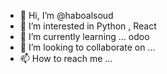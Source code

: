 - 👋 Hi, I’m @haboalsoud
- 👀 I’m interested in Python , React
- 🌱 I’m currently learning ... odoo
- 💞️ I’m looking to collaborate on ...
- 📫 How to reach me ...

<!---
haboalsoud/haboalsoud is a ✨ special ✨ repository because its `README.md` (this file) appears on your GitHub profile.
You can click the Preview link to take a look at your changes.
--->
